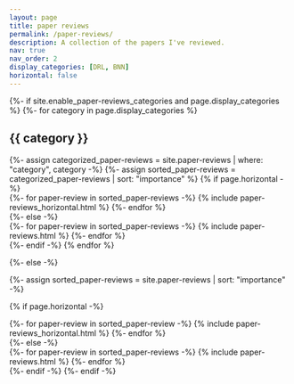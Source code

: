 ```yaml
---
layout: page
title: paper reviews
permalink: /paper-reviews/
description: A collection of the papers I've reviewed.
nav: true
nav_order: 2
display_categories: [DRL, BNN]
horizontal: false
---
```


<!-- pages/projects.md -->
<div class="paper-reviews">
{%- if site.enable_paper-reviews_categories and page.display_categories %}
  <!-- Display categorized projects -->
  {%- for category in page.display_categories %}
  <h2 class="category">{{ category }}</h2>
  {%- assign categorized_paper-reviews = site.paper-reviews | where: "category", category -%}
  {%- assign sorted_paper-reviews = categorized_paper-reviews | sort: "importance" %}
  <!-- Generate cards for each project -->
  {% if page.horizontal -%}
  <div class="container">
    <div class="row row-cols-2">
    {%- for paper-review in sorted_paper-reviews -%}
      {% include paper-reviews_horizontal.html %}
    {%- endfor %}
    </div>
  </div>
  {%- else -%}
  <div class="grid">
    {%- for paper-review in sorted_paper-reviews -%}
      {% include paper-reviews.html %}
    {%- endfor %}
  </div>
  {%- endif -%}
  {% endfor %}

{%- else -%}
<!-- Display projects without categories -->
  {%- assign sorted_paper-reviews = site.paper-reviews | sort: "importance" -%}
  <!-- Generate cards for each project -->
  {% if page.horizontal -%}
  <div class="container">
    <div class="row row-cols-2">
    {%- for paper-review in sorted_paper-review -%}
      {% include paper-reviews_horizontal.html %}
    {%- endfor %}
    </div>
  </div>
  {%- else -%}
  <div class="grid">
    {%- for paper-review in sorted_paper-reviews -%}
      {% include paper-reviews.html %}
    {%- endfor %}
  </div>
  {%- endif -%}
{%- endif -%}
</div>
